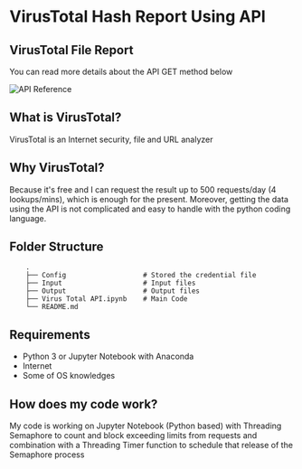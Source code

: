 # VirusTotal Hash Report Using API

## VirusTotal File Report

You can read more details about the API GET method below

![API Reference](https://developers.virustotal.com/reference/file-info)

## What is VirusTotal?

VirusTotal is an Internet security, file and URL analyzer

## Why VirusTotal?

Because it's free and I can request the result up to 500 requests/day (4 lookups/mins), which is enough for the present. Moreover, getting the data using the API is not complicated and easy to handle with the python coding language.

## Folder Structure

```
    .
    ├── Config                   # Stored the credential file
    ├── Input                    # Input files
    ├── Output                   # Output files
    ├── Virus Total API.ipynb    # Main Code
    └── README.md
```

## Requirements

- Python 3 or Jupyter Notebook with Anaconda
- Internet
- Some of OS knowledges

## How does my code work?

My code is working on Jupyter Notebook (Python based) with Threading Semaphore to count and block exceeding limits from requests and combination with a Threading Timer function to schedule that release of the Semaphore process

